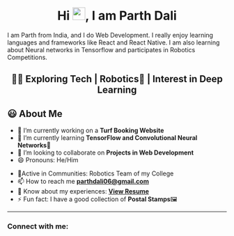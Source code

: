 <h1 align="center">Hi <img src="https://github.com/TheDudeThatCode/TheDudeThatCode/blob/master/Assets/Hi.gif" width="29px">, I am Parth Dali</h1>
I am Parth from India, and I do Web Development. I really enjoy learning languages and frameworks like React and React Native. I am also learning about Neural networks in Tensorflow and participates in Robotics Competitions.
<h2 align="center">👨‍💻 Exploring Tech | Robotics🤖 | Interest in Deep Learning</h2>
<!-- <img width="35%" align="right" alt="Github" src="https://user-images.githubusercontent.com/48678280/88862734-4903af80-d201-11ea-968b-9c939d88a37c.gif"/> -->

## 😃 About Me
- 🔭 I’m currently working on a **Turf Booking Website** 
- 🌱 I’m currently learning **TensorFlow and Convolutional Neural Networks**📸
- 👯 I’m looking to collaborate on **Projects in Web Development**
- 😄 Pronouns: He/Him
<!-- - 👨‍💻 All of my projects are available at [awsaw22.com](awsaw22.com) -->
- 🙌Active in Communities: Robotics Team of my College
- 📫 How to reach me **parthdali06@gmail.com**
- 📄 Know about my experiences: **<a href="https://github.com/parthd06/parthd06/blob/main/Assets/MyResume.pdf">View Resume</a>**
- ⚡ Fun fact: I have a good collection of **Postal Stamps**🖼
<hr \>
<!-- ## Checkout my Portfolio <a href="">here</a> -->

<!-- <h3 align="center">A passionate Web developer and Robotics Enthusiast</h3> -->
<!-- [![Anurag's GitHub stats](https://github-readme-stats.vercel.app/api?username=parthd06)](https://github.com/anuraghazra/github-readme-stats)
 -->
 
<h3 align="left">Connect with me:</h3>

